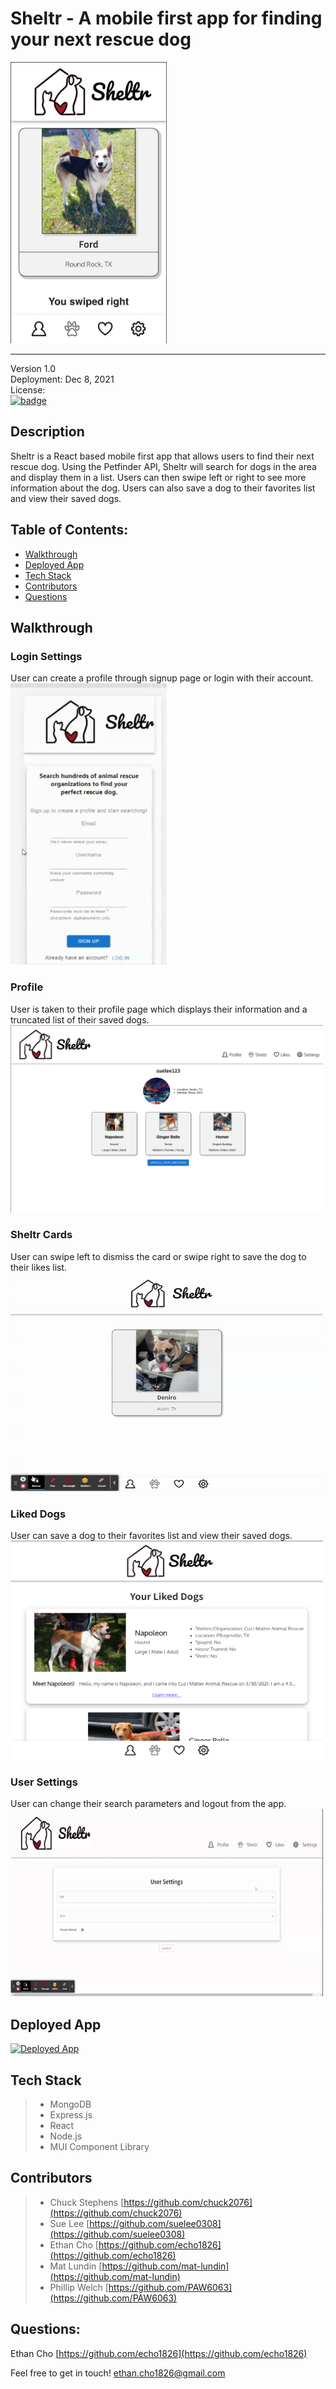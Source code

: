 # Sheltr - A mobile first app for finding your next rescue dog

<img src="./client/public/images/swipe.png " width="250" height="450" />

 ---
Version 1.0\
Deployment: Dec 8, 2021\
License: \
  [![badge](https://img.shields.io/badge/license-MIT-brightgreen)](MIT)

## Description

Sheltr is a React based mobile first app that allows users to find their next rescue dog. Using the Petfinder API, Sheltr will search for dogs in the area and display them in a list. Users can then swipe left or right to see more information about the dog. Users can also save a dog to their favorites list and view their saved dogs.

## Table of Contents:
- [Walkthrough](https://github.com/echo1826/sheltr#usage)
- [Deployed App](https://github.com/echo1826/sheltr#deployed-app)
- [Tech Stack](https://github.com/echo1826/sheltr#tech-stack)
- [Contributors](https://github.com/echo1826/sheltr#contributors)
- [Questions](https://github.com/echo1826/sheltr#questions)

## Walkthrough

### Login Settings
User can create a profile through signup page or login with their account. \
<img src="./client/public/images/sheltr-login.gif" width="250" height="450" />

### Profile
User is taken to their profile page which displays their information and a truncated list of their saved dogs.\
<img src="./client/public/images/profile.png " width="500" height="300" />

### Sheltr Cards
User can swipe left to dismiss the card or swipe right to save the dog to their likes list.\
<img src="./client/public/images/sheltr-cards.gif" width="500" height="350" />

### Liked Dogs
User can save a dog to their favorites list and view their saved dogs.\
<img src="./client/public/images/likes.png " width="500" height="350" />

### User Settings
User can change their search parameters and logout from the app. \
<img src="./client/public/images/sheltr-settings.gif" width="500" height="300" />

## Deployed App

[![Deployed App](https://img.shields.io/badge/Deployed-App-blue)](https://sheltr-app.herokuapp.com/)

## Tech Stack
 > * MongoDB
 > * Express.js
 > * React
 > * Node.js
 > * MUI Component Library

 ## Contributors
> * Chuck Stephens [https://github.com/chuck2076](https://github.com/chuck2076)
> * Sue Lee [https://github.com/suelee0308](https://github.com/suelee0308)
> * Ethan Cho [https://github.com/echo1826](https://github.com/echo1826)
> * Mat Lundin [https://github.com/mat-lundin](https://github.com/mat-lundin)
> * Phillip Welch [https://github.com/PAW6063](https://github.com/PAW6063)

## Questions:
Ethan Cho 
 [https://github.com/echo1826](https://github.com/echo1826) 

Feel free to get in touch! 
 [ethan.cho1826@gmail.com](mailto:ethan.cho1826@gmail.com)
